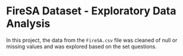 # FireSA Dataset - Exploratory Data Analysis

In this project, the data from the `FireSA.csv` file was cleaned of null or missing values and was explored based on the set questions.